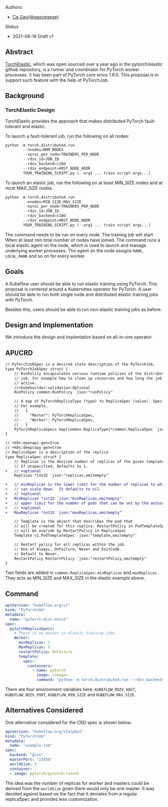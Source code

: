 _Authors:_

* [Ce Gao(@gaocegege)](https://github.com/gaocegege)

_Status_

- 2021-08-16 Draft v1

## Abstract

[TorchElastic](https://pytorch.org/docs/1.9.0/distributed.elastic.html), which was open sourced over a year ago in the pytorch/elastic github repository, is a runner and coordinator for PyTorch worker processes. it has been part of PyTorch core since 1.9.0. This proposal is to support such feature with the help of PyTorchJob. 

## Background

### TorchElastic Design

TorchElastic provides the approach that makes distributed PyTorch fault-tolerant and elastic.

To launch a fault-tolerant job, run the following on all nodes:

```python
python -m torch.distributed.run
        --nnodes=NUM_NODES
        --nproc_per_node=TRAINERS_PER_NODE
        --rdzv_id=JOB_ID
        --rdzv_backend=c10d
        --rdzv_endpoint=HOST_NODE_ADDR
        YOUR_TRAINING_SCRIPT.py (--arg1 ... train script args...)
```

To launch an elastic job, run the following on at least MIN_SIZE nodes and at most MAX_SIZE nodes.

```python
python -m torch.distributed.run
        --nnodes=MIN_SIZE:MAX_SIZE
        --nproc_per_node=TRAINERS_PER_NODE
        --rdzv_id=JOB_ID
        --rdzv_backend=c10d
        --rdzv_endpoint=HOST_NODE_ADDR
        YOUR_TRAINING_SCRIPT.py (--arg1 ... train script args...)
```

The command needs to be run on every node. The training job will start When at least min total number of nodes have joined. The command runs a local elastic agent on the node, which is used to launch and manage underlying worker processes. The agent on the node assigns `RANK`, `LOCAL_RANK` and so on for every worker.

## Goals

A Kubeflow user should be able to run elastic training using PyTorch. This proposal is centered around a Kubernetes operator for PyTorch. A user should be able to run both single node and distributed elastic training jobs with PyTorch.

Besides this, users should be able to run non-elastic training jobs as before.

## Design and Implementation

We introduce the design and implentation based on all-in-one operator.

## API/CRD

```diff
// PyTorchJobSpec is a desired state description of the PyTorchJob.
type PyTorchJobSpec struct {
	// RunPolicy encapsulates various runtime policies of the distributed training
	// job, for example how to clean up resources and how long the job can stay
	// active.
	//+kubebuilder:validation:Optional
	RunPolicy common.RunPolicy `json:"runPolicy"`

	// A map of PyTorchReplicaType (type) to ReplicaSpec (value). Specifies the PyTorch cluster configuration.
	// For example,
	//   {
	//     "Master": PyTorchReplicaSpec,
	//     "Worker": PyTorchReplicaSpec,
	//   }
	PyTorchReplicaSpecs map[common.ReplicaType]*common.ReplicaSpec `json:"pytorchReplicaSpecs"`
}

// +k8s:openapi-gen=true
// +k8s:deepcopy-gen=true
// ReplicaSpec is a description of the replica
type ReplicaSpec struct {
	// Replicas is the desired number of replicas of the given template.
	// If unspecified, defaults to 1.
+	// +optional
	Replicas *int32 `json:"replicas,omitempty"`

+	// minReplicas is the lower limit for the number of replicas to which the training job
+	// can scale down.  It defaults to nil.
+	// +optional
+	MinReplicas *int32 `json:"minReplicas,omitempty"`
+	// upper limit for the number of pods that can be set by the autoscaler; cannot be smaller than MinReplicas, defaults to nil.
+	// +optional
+	MaxReplicas *int32 `json:"maxReplicas,omitempty"`

	// Template is the object that describes the pod that
	// will be created for this replica. RestartPolicy in PodTemplateSpec
	// will be overide by RestartPolicy in ReplicaSpec
	Template v1.PodTemplateSpec `json:"template,omitempty"`

	// Restart policy for all replicas within the job.
	// One of Always, OnFailure, Never and ExitCode.
	// Default to Never.
	RestartPolicy RestartPolicy `json:"restartPolicy,omitempty"`
}
```

Two fields are added in `common.ReplicaSpec`: `minReplicas` and `maxReplicas`. They acts as MIN_SIZE and MAX_SIZE in the elastic example above.

## Command

```yaml
apiVersion: "kubeflow.org/v1"
kind: "PyTorchJob"
metadata:
  name: "pytorch-dist-mnist"
spec:
  pytorchReplicaSpecs:
    # There is no master in elastic training jobs.
    Worker:
      minReplicas: 3
      MaxReplicas: 5
      restartPolicy: OnFailure 
      template:
        spec:
          containers: 
            - name: pytorch
              image: <image>
              command: "python -m torch.distributed.run --rdzv_backend=c10d --rdzv_endpoint=$KUBEFLOW_RDZV_HOST:$KUBEFLOW_RDZV_PORT --nnodes=$KUBEFLOW_MIN_SIZE:$KUBEFLOW_MAX_SIZE --nproc_per_node=1 xxx.py"
```

There are four environment variables here: `KUBEFLOW_RDZV_HOST`, `KUBEFLOW_RDZV_PORT`, `KUBEFLOW_MIN_SIZE` and `KUBEFLOW_MAX_SIZE`.

## Alternatives Considered
One alternative considered for the CRD spec is shown below:
```yaml
apiVersion: "kubeflow.org/v1alpha1"
kind: "PyTorchJob"
metadata:
  name: "example-job"
spec:
  backend: "gloo"
  masterPort: "23456"
  worldSize: 3
  container:
  - image: pytorch/pytorch:latest
```
The idea was the number of replicas for worker and masters could be derived from the `worldSize` given there would only be one master. It was decided against based on the fact that it deviates from a regular replicaSpec and provides less customization.

